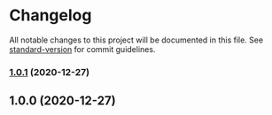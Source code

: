 # Changelog

All notable changes to this project will be documented in this file. See [standard-version](https://github.com/conventional-changelog/standard-version) for commit guidelines.

### [1.0.1](https://github.com/TitleJeerakitti/EyeCare/compare/v1.0.0...v1.0.1) (2020-12-27)

## 1.0.0 (2020-12-27)
